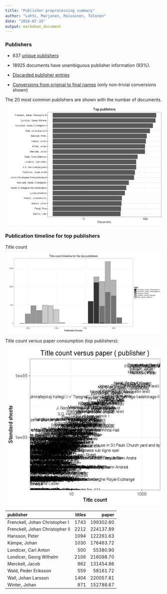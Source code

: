 ```yaml
---
title: "Publisher preprocessing summary"
author: "Lahti, Marjanen, Roivainen, Tolonen"
date: "2016-07-15"
output: markdown_document
---
```



### Publishers

 * 637 [unique publishers](output.tables/publisher_accepted.csv)

 * 18925 documents have unambiguous publisher information (93%). 

 * [Discarded publisher entries](output.tables/publisher_discarded.csv)

 * [Conversions from original to final names](output.tables/publisher_conversion_nontrivial.csv) (only non-trivial conversions shown)


The 20 most common publishers are shown with the number of documents. 

![plot of chunk summarypublisher2](figure/summarypublisher2-1.png)

### Publication timeline for top publishers

Title count

![plot of chunk summaryTop10pubtimeline](figure/summaryTop10pubtimeline-1.png)



Title count versus paper consumption (top publishers):

![plot of chunk publishertitlespapers](figure/publishertitlespapers-1.png)

|publisher                       | titles|     paper|
|:-------------------------------|------:|---------:|
|Frenckell, Johan Christopher I  |   1743| 199302.60|
|Frenckell, Johan Christopher II |   2212| 224137.89|
|Hansson, Peter                  |   1094| 122261.63|
|Kämpe, Johan                    |   1030| 176463.72|
|Londicer, Carl Anton            |    500|  55380.90|
|Londicer, Georg Wilhelm         |   2106| 216098.70|
|Merckell, Jacob                 |    962| 131454.86|
|Wald, Peder Eriksson            |    559|  58161.72|
|Wall, Johan Larsson             |   1404| 220057.81|
|Winter, Johan                   |    971| 152788.67|


